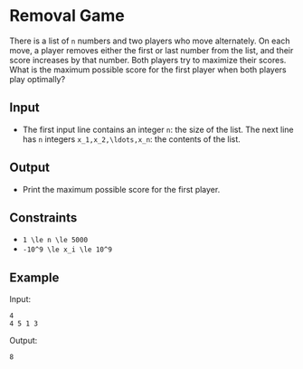 # Removal Game 

There is a list of ```n``` numbers and two players who move alternately. On each move, a player removes either the first or last number from the list, and their score increases by that number. Both players try to maximize their scores.
What is the maximum possible score for the first player when both players play optimally?
## Input
- The first input line contains an integer ```n```: the size of the list.
The next line has ```n``` integers ```x_1,x_2,\ldots,x_n```: the contents of the list.
## Output
- Print the maximum possible score for the first player.
## Constraints

- ```1 \le n \le 5000```
- ```-10^9 \le x_i \le 10^9```

## Example
Input:
```
4
4 5 1 3
```

Output:
```
8
```
